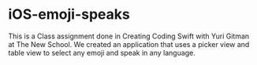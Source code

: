 # iOS-emoji-speaks

This is a Class assignment done in Creating Coding Swift with Yuri Gitman at The New School. 
We created an application that uses a picker view and table view to select any emoji and speak in any language.  
